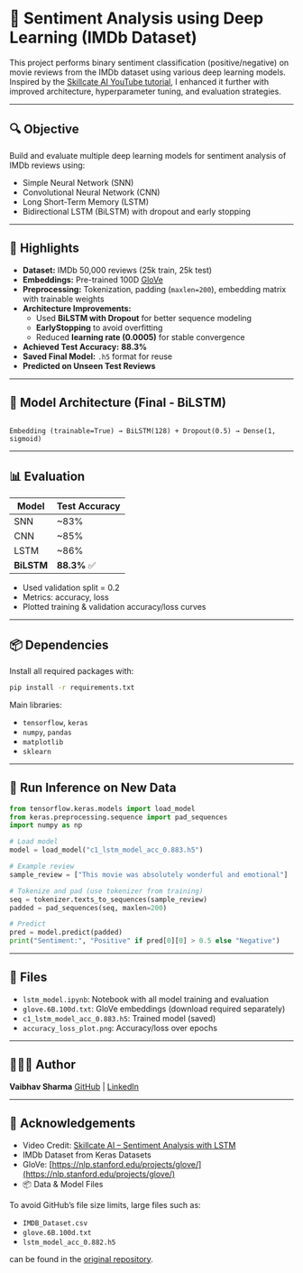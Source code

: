 # 🎯 Sentiment Analysis using Deep Learning (IMDb Dataset)

This project performs binary sentiment classification (positive/negative) on movie reviews from the IMDb dataset using various deep learning models. Inspired by the [Skillcate AI YouTube tutorial](https://www.youtube.com/watch?v=oWo9SNcyxlI&t=1s), I enhanced it further with improved architecture, hyperparameter tuning, and evaluation strategies.

---

## 🔍 Objective

Build and evaluate multiple deep learning models for sentiment analysis of IMDb reviews using:

- Simple Neural Network (SNN)
- Convolutional Neural Network (CNN)
- Long Short-Term Memory (LSTM)
- Bidirectional LSTM (BiLSTM) with dropout and early stopping

---

## 📌 Highlights

- **Dataset:** IMDb 50,000 reviews (25k train, 25k test)
- **Embeddings:** Pre-trained 100D [GloVe](https://nlp.stanford.edu/projects/glove/)
- **Preprocessing:** Tokenization, padding (`maxlen=200`), embedding matrix with trainable weights
- **Architecture Improvements:**
  - Used **BiLSTM with Dropout** for better sequence modeling
  - **EarlyStopping** to avoid overfitting
  - Reduced **learning rate (0.0005)** for stable convergence
- **Achieved Test Accuracy:** **88.3%**
- **Saved Final Model:** `.h5` format for reuse
- **Predicted on Unseen Test Reviews**

---

## 🧠 Model Architecture (Final - BiLSTM)

```

Embedding (trainable=True) → BiLSTM(128) + Dropout(0.5) → Dense(1, sigmoid)

````

---

## 📊 Evaluation

| Model | Test Accuracy |
|-------|---------------|
| SNN   | ~83%          |
| CNN   | ~85%          |
| LSTM  | ~86%          |
| **BiLSTM** | **88.3%** ✅ |

- Used validation split = 0.2
- Metrics: accuracy, loss
- Plotted training & validation accuracy/loss curves

---

## 📦 Dependencies

Install all required packages with:

```bash
pip install -r requirements.txt
````

Main libraries:

* `tensorflow`, `keras`
* `numpy`, `pandas`
* `matplotlib`
* `sklearn`

---

## 🚀 Run Inference on New Data

```python
from tensorflow.keras.models import load_model
from keras.preprocessing.sequence import pad_sequences
import numpy as np

# Load model
model = load_model("c1_lstm_model_acc_0.883.h5")

# Example review
sample_review = ["This movie was absolutely wonderful and emotional"]

# Tokenize and pad (use tokenizer from training)
seq = tokenizer.texts_to_sequences(sample_review)
padded = pad_sequences(seq, maxlen=200)

# Predict
pred = model.predict(padded)
print("Sentiment:", "Positive" if pred[0][0] > 0.5 else "Negative")
```

---

## 📁 Files

* `lstm_model.ipynb`: Notebook with all model training and evaluation
* `glove.6B.100d.txt`: GloVe embeddings (download required separately)
* `c1_lstm_model_acc_0.883.h5`: Trained model (saved)
* `accuracy_loss_plot.png`: Accuracy/loss over epochs

---

## 🙋🏻‍♂️ Author

**Vaibhav Sharma**
[GitHub](https://github.com/vaisharma16) | [LinkedIn](https://www.linkedin.com/in/vaibhavsharma16/)

---

## 📜 Acknowledgements

* Video Credit: [Skillcate AI – Sentiment Analysis with LSTM](https://www.youtube.com/watch?v=v9dOY0zLkdc)
* IMDb Dataset from Keras Datasets
* GloVe: [https://nlp.stanford.edu/projects/glove/](https://nlp.stanford.edu/projects/glove/)
* 📦 Data & Model Files

To avoid GitHub’s file size limits, large files such as:
- `IMDB_Dataset.csv`
- `glove.6B.100d.txt`
- `lstm_model_acc_0.882.h5`

can be found in the [original repository](https://github.com/skillcate/sentiment-analysis-with-deep-neural-networks).

